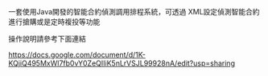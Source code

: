 一套使用Java開發的智能合約偵測調用排程系統，可透過 XML設定偵測智能合約進行搶購或是定時複投等功能

操作說明請參考下面連結

https://docs.google.com/document/d/1K-KQjiQ495MxWl7fb0vY0ZeQIIiK5nLrVSJL99928nA/edit?usp=sharing
